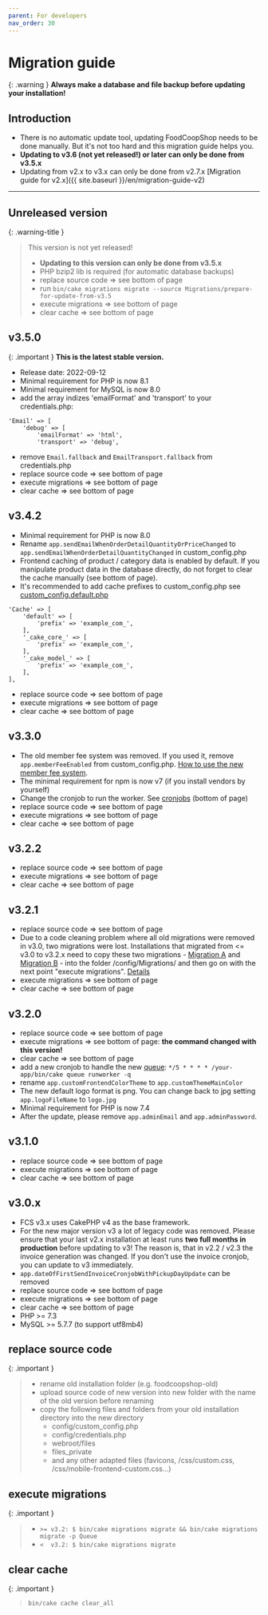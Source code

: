 ```yaml
---
parent: For developers
nav_order: 30
---
```

# Migration guide

{: .warning }
**Always make a database and file backup before updating your installation!**

## Introduction
* There is no automatic update tool, updating FoodCoopShop needs to be done manually. But it's not too hard and this migration guide helps you.
* **Updating to v3.6 (not yet released!) or later can only be done from v3.5.x**
* Updating from v2.x to v3.x can only be done from v2.7.x [Migration guide for v2.x]({{ site.baseurl }}/en/migration-guide-v2)

* * *

## Unreleased version

{: .warning-title }
> This version is not yet released!
>
> * **Updating to this version can only be done from v3.5.x**
> * PHP bzip2 lib is required (for automatic database backups)
> * replace source code => see bottom of page
> * run `bin/cake migrations migrate --source Migrations/prepare-for-update-from-v3.5`
> * execute migrations => see bottom of page
> * clear cache => see bottom of page

## v3.5.0

{: .important }
**This is the latest stable version.**

* Release date: 2022-09-12
* Minimal requirement for PHP is now 8.1
* Minimal requirement for MySQL is now 8.0
* add the array indizes 'emailFormat' and 'transport' to your credentials.php:
```
'Email' => [
    'debug' => [
        'emailFormat' => 'html',
        'transport' => 'debug',
```
* remove `Email.fallback` and `EmailTransport.fallback` from credentials.php
* replace source code => see bottom of page
* execute migrations => see bottom of page
* clear cache => see bottom of page

## v3.4.2
* Minimal requirement for PHP is now 8.0
* Rename `app.sendEmailWhenOrderDetailQuantityOrPriceChanged` to `app.sendEmailWhenOrderDetailQuantityChanged` in custom_config.php
* Frontend caching of product / category data is enabled by default. If you manipulate product data in the database directly, do not forget to clear the cache manually (see bottom of page).
* It's recommended to add cache prefixes to custom_config.php see [custom_config.default.php]({{site.repo_url}}/blob/main/config/custom_config.default.php)
```
'Cache' => [
    'default' => [
        'prefix' => 'example_com_',
    ],
    '_cake_core_' => [
        'prefix' => 'example_com_',
    ],
    '_cake_model_' => [
        'prefix' => 'example_com_',
    ],
],
```
* replace source code => see bottom of page
* execute migrations => see bottom of page
* clear cache => see bottom of page

## v3.3.0
* The old member fee system was removed. If you used it, remove `app.memberFeeEnabled` from custom_config.php. [How to use the new member fee system](https://foodcoopshop.github.io/de/mitgliedsbeitraege.html).
* The minimal requirement for npm is now v7 (if you install vendors by yourself)
* Change the cronjob to run the worker. See [cronjobs](https://foodcoopshop.github.io/en/cronjobs.html) (bottom of page)
* replace source code => see bottom of page
* execute migrations => see bottom of page
* clear cache  => see bottom of page

## v3.2.2
* replace source code => see bottom of page
* execute migrations => see bottom of page
* clear cache  => see bottom of page

## v3.2.1
* replace source code => see bottom of page
* Due to a code cleaning problem where all old migrations were removed in v3.0, two migrations were lost. Installations that migrated from <= v3.0 to v3.2.x need to copy these two migrations - [Migration A](https://github.com/foodcoopshop/foodcoopshop/blob/1d7561acd589eb0f4cc04b33c960dcef6cb4c414/config/Migrations/20200319092123_ChangeDefaultTableCollationToUtf8mb4.php) and [Migration B](https://github.com/foodcoopshop/foodcoopshop/blob/1d7561acd589eb0f4cc04b33c960dcef6cb4c414/config/Migrations/20200319192745_MarkPricePerUnitAsSaved.php) - into the folder /config/Migrations/ and then go on with the next point "execute migrations". [Details](https://github.com/foodcoopshop/foodcoopshop/issues/649)
* execute migrations => see bottom of page
* clear cache  => see bottom of page

## v3.2.0
* replace source code => see bottom of page
* execute migrations => see bottom of page: **the command changed with this version!**
* clear cache  => see bottom of page
* add a new cronjob to handle the new [queue](https://github.com/dereuromark/cakephp-queue): `*/5 * * * * /your-app/bin/cake queue runworker -q`
* rename `app.customFrontendColorTheme` to `app.customThemeMainColor`
* The new default logo format is png. You can change back to jpg setting `app.logoFileName` to `logo.jpg`
* Minimal requirement for PHP is now 7.4
* After the update, please remove `app.adminEmail` and `app.adminPassword`.

## v3.1.0
* replace source code => see bottom of page
* execute migrations => see bottom of page
* clear cache  => see bottom of page

## v3.0.x
* FCS v3.x uses CakePHP v4 as the base framework.
* For the new major version v3 a lot of legacy code was removed. Please ensure that your last v2.x installation at least runs **two full months in production** before updating to v3! The reason is, that in v2.2 / v2.3 the invoice generation was changed. If you don't use the invoice cronjob, you can update to v3 immediately.
* `app.dateOfFirstSendInvoiceCronjobWithPickupDayUpdate` can be removed
* replace source code => see bottom of page
* execute migrations => see bottom of page
* clear cache  => see bottom of page
* PHP >= 7.3
* MySQL >= 5.7.7 (to support utf8mb4)


## replace source code

{: .important }
> * rename old installation folder (e.g. foodcoopshop-old)
> * upload source code of new version into new folder with the name of the old version before renaming
> * copy the following files and folders from your old installation directory into the new directory
>     * config/custom_config.php
>     * config/credentials.php
>     * webroot/files
>     * files_private
>     * and any other adapted files (favicons, /css/custom.css, /css/mobile-frontend-custom.css...)

## execute migrations

{: .important }
> * `>= v3.2: $ bin/cake migrations migrate && bin/cake migrations migrate -p Queue`
> * `<  v3.2: $ bin/cake migrations migrate`

## clear cache

{: .important }
> `bin/cake cache clear_all`
